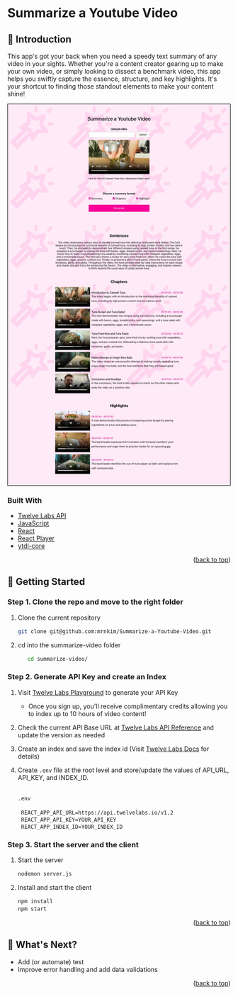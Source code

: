 <a id="readme-top"></a>

# Summarize a Youtube Video

## 👋 Introduction

This app's got your back when you need a speedy text summary of any video in your sights. Whether you're a content creator gearing up to make your own video, or simply looking to dissect a benchmark video, this app helps you swiftly capture the essence, structure, and key highlights. It's your shortcut to finding those standout elements to make your content shine!

<div style="border: 1px solid black;">
  <img src="public/Get%20Inspiration_v3_Result.JPG" alt="app screenshot" />
</div>

### Built With

- [Twelve Labs API](https://docs.twelvelabs.io/docs)
- [JavaScript](https://developer.mozilla.org/en-US/docs/Web/JavaScript)
- [React](https://react.dev/)
- [React Player](https://www.npmjs.com/package/react-player)
- [ytdl-core](https://www.npmjs.com/package/ytdl-core)

<p align="right">(<a href="#readme-top">back to top</a>)</p>

## 🔑 Getting Started

### Step 1. Clone the repo and move to the right folder

1. Clone the current repository
   ```sh
   git clone git@github.com:mrnkim/Summarize-a-Youtube-Video.git
   ```
2. cd into the summarize-video folder
   ```sh
      cd summarize-video/
   ```

### Step 2. Generate API Key and create an Index

1. Visit [Twelve Labs Playground](https://playground.twelvelabs.io/) to generate your API Key
   - Once you sign up, you'll receive complimentary credits allowing you to index up to 10 hours of video content!
2. Check the current API Base URL at [Twelve Labs API Reference](https://docs.twelvelabs.io/reference/api-reference) and update the version as needed
3. Create an index and save the index id (Visit [Twelve Labs Docs](https://docs.twelvelabs.io/docs/create-indexes) for details)
4. Create `.env` file at the root level and store/update the values of API_URL, API_KEY, and INDEX_ID.

   ```

   .env

    REACT_APP_API_URL=https://api.twelvelabs.io/v1.2
    REACT_APP_API_KEY=YOUR_API_KEY
    REACT_APP_INDEX_ID=YOUR_INDEX_ID

   ```

### Step 3. Start the server and the client

1. Start the server

   ```sh
   nodemon server.js
   ```

1. Install and start the client

   ```sh
   npm install
   npm start
   ```

<p align="right">(<a href="#readme-top">back to top</a>)</p>

## 🎯 What's Next?

- Add (or automate) test
- Improve error handling and add data validations

<p align="right">(<a href="#readme-top">back to top</a>)</p>
